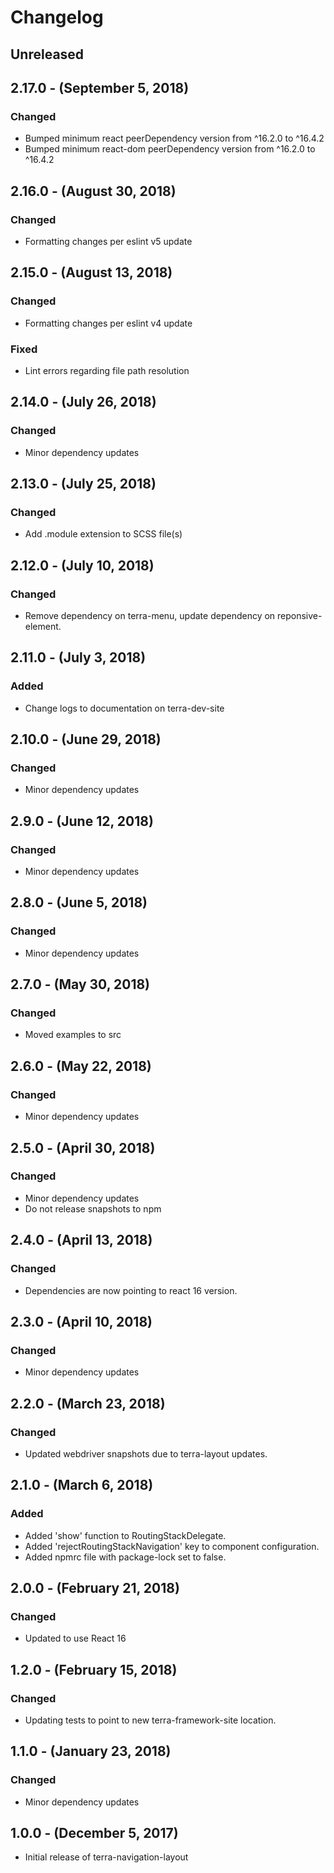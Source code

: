 Changelog
=========

Unreleased
----------

2.17.0 - (September 5, 2018)
------------------
### Changed
* Bumped minimum react peerDependency version from ^16.2.0 to ^16.4.2
* Bumped minimum react-dom peerDependency version from ^16.2.0 to ^16.4.2

2.16.0 - (August 30, 2018)
------------------
### Changed
* Formatting changes per eslint v5 update

2.15.0 - (August 13, 2018)
------------------
### Changed
* Formatting changes per eslint v4 update

### Fixed
* Lint errors regarding file path resolution

2.14.0 - (July 26, 2018)
------------------
### Changed
* Minor dependency updates

2.13.0 - (July 25, 2018)
------------------
### Changed
* Add .module extension to SCSS file(s)

2.12.0 - (July 10, 2018)
------------------
### Changed
* Remove dependency on terra-menu, update dependency on reponsive-element.

2.11.0 - (July 3, 2018)
------------------
### Added
* Change logs to documentation on terra-dev-site

2.10.0 - (June 29, 2018)
------------------
### Changed
* Minor dependency updates

2.9.0 - (June 12, 2018)
------------------
### Changed
* Minor dependency updates

2.8.0 - (June 5, 2018)
------------------
### Changed
* Minor dependency updates

2.7.0 - (May 30, 2018)
------------------
### Changed
* Moved examples to src

2.6.0 - (May 22, 2018)
------------------
### Changed
* Minor dependency updates

2.5.0 - (April 30, 2018)
------------------
### Changed
* Minor dependency updates
* Do not release snapshots to npm

2.4.0 - (April 13, 2018)
-----------------
### Changed
* Dependencies are now pointing to react 16 version.

2.3.0 - (April 10, 2018)
-----------------
### Changed
* Minor dependency updates

2.2.0 - (March 23, 2018)
------------------
### Changed
* Updated webdriver snapshots due to terra-layout updates.

2.1.0 - (March 6, 2018)
------------------
### Added
* Added 'show' function to RoutingStackDelegate.
* Added 'rejectRoutingStackNavigation' key to component configuration.
* Added npmrc file with package-lock set to false.

2.0.0 - (February 21, 2018)
------------------
### Changed
* Updated to use React 16

1.2.0 - (February 15, 2018)
------------------
### Changed
* Updating tests to point to new terra-framework-site location.

1.1.0 - (January 23, 2018)
------------------
### Changed
* Minor dependency updates

1.0.0 - (December 5, 2017)
------------------
* Initial release of terra-navigation-layout
